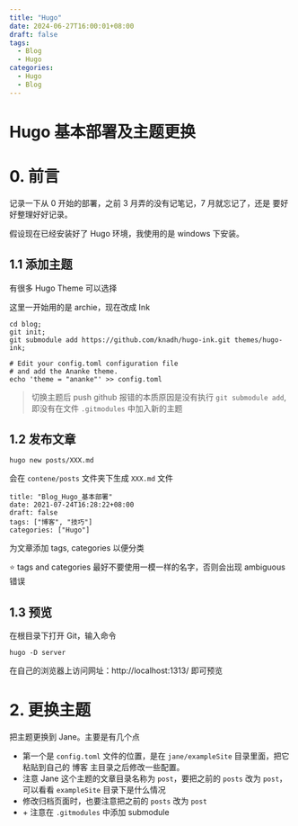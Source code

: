 ```yaml
---
title: "Hugo"
date: 2024-06-27T16:00:01+08:00
draft: false
tags:
  - Blog
  - Hugo
categories:
  - Hugo
  - Blog
---
```


# Hugo 基本部署及主题更换

# 0. 前言

记录一下从 0 开始的部署，之前 3 月弄的没有记笔记，7 月就忘记了，还是 要好好整理好好记录。

假设现在已经安装好了 Hugo 环境，我使用的是 windows 下安装。

## 1.1 添加主题

有很多 Hugo Theme 可以选择

这里一开始用的是 archie，现在改成 Ink

```
cd blog;
git init;
git submodule add https://github.com/knadh/hugo-ink.git themes/hugo-ink;

# Edit your config.toml configuration file
# and add the Ananke theme.
echo 'theme = "ananke"' >> config.toml
```

> 切换主题后 push github 报错的本质原因是没有执行 `git submodule add`, 即没有在文件 `.gitmodules` 中加入新的主题

## 1.2 发布文章

```hugo
hugo new posts/XXX.md
```

会在 `contene/posts` 文件夹下生成 `XXX.md` 文件

```
title: "Blog_Hugo_基本部署"
date: 2021-07-24T16:28:22+08:00
draft: false
tags: ["博客", "技巧"]
categories: ["Hugo"]
```

为文章添加 tags, categories 以便分类

⭐ tags and categories 最好不要使用一模一样的名字，否则会出现 ambiguous 错误

## 1.3 预览

在根目录下打开 Git，输入命令

```
hugo -D server
```

在自己的浏览器上访问网址：http://localhost:1313/ 即可预览

# 2. 更换主题

把主题更换到 Jane。主要是有几个点

- 第一个是 `config.toml` 文件的位置，是在 `jane/exampleSite` 目录里面，把它粘贴到自己的 博客 主目录之后修改一些配置。
- 注意 Jane 这个主题的文章目录名称为 `post`，要把之前的 `posts` 改为 `post`，可以看看 `exampleSite` 目录下是什么情况
- 修改归档页面时，也要注意把之前的 `posts` 改为 `post`
- \+ 注意在 `.gitmodules` 中添加 submodule
